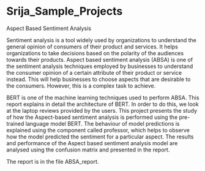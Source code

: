 # Srija_Sample_Projects

Aspect Based Sentiment Analysis

Sentiment analysis is a tool widely used by organizations to understand the general opinion of consumers of their product and services. It helps organizations to take decisions based on the polarity of the audiences towards their products. Aspect based sentiment analysis (ABSA) is one of the sentiment analysis techniques employed by businesses to understand the consumer opinion of a certain attribute of their product or service instead. This will help businesses to choose aspects that are desirable to the consumers. However, this is a complex task to achieve. 

BERT is one of the machine learning techniques used to perform ABSA. This report explains in detail the architecture of BERT. In order to do this, we look at the laptop reviews provided by the users. This project presents the study of how the Aspect-based sentiment analysis is performed using the pre-trained language model BERT. The behaviour of model predictions is explained using the component called professor, which helps to observe how the model predicted the sentiment for a particular aspect. The results and performance of the Aspect based sentiment analysis model are analysed using the confusion matrix and presented in the report.

The report is in the file ABSA_report.
